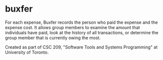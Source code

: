 buxfer
======

For each expense, Buxfer records the person who paid the expense and the expense cost. 
It allows group members to examine the amount that individuals have paid, look at the history of all transactions, 
or determine the group member that is currently owing the most.  

Created as part of CSC 209, "Software Tools and Systems Programming" at University of Toronto.
